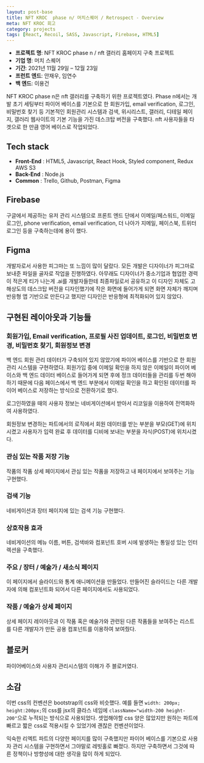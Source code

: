 ```yaml
---
layout: post-base
title: NFT KROC  phase n/ 머치스퀘어 / Retrospect - Overview
meta: NFT KROC 회고
category: projects
tags: [React, Recoil, SASS, Javascript, Firebase, HTML5]
---
```


- **프로젝트 명**: NFT KROC phase n / nft 갤러리 홈페이지 구축 프로젝트
- **기업 명**: 머치 스퀘어
- **기간**: 2021년 11월 29일 – 12월 23일
- **프런트 엔드**: 안재우, 임연수
- **백 엔드**: 이용건

NFT KROC phase n은 nft 갤러리를 구축하기 위한 프로젝트였다. Phase n에서는 개발 초기 세팅부터 파이어 베이스를 기본으로 한 회원가입, email verification, 로그인, 비밀번호 찾기 등 기본적인 회원관리 시스템과 검색, 위시리스트, 갤러리, 디테일 페이지, 갤러리 웹사이트의 기본 기능을 가진 데스크탑 버전을 구축했다. nft 사용자들을 타겟으로 한 만큼 영어 베이스로 작업되었다.

## Tech stack

- **Front-End** : HTML5, Javascript, React Hook, Styled component, Redux AWS S3
- **Back-End** :  Node.js
- **Common** : Trello, Github, Postman, Figma

## Firebase

구글에서 제공하는 유저 관리 시스템으로 프론트 엔드 단에서 이메일/페스워드, 이메일 로그인, phone verification, email verification, 더 나아가 지메일, 페이스북, 트위터 로그인 등을 구축하는데에 용이 했다.

## Figma

개발자로서 사용한 피그마는 또 느낌이 많이 달랐다. 모든 개발은 디자이너가 피그마로 보내준 파일을 골자로 작업을 진행하였다. 아무래도  디자이너가 중소기업과 협업한 경력이 적은게 티가 나는게 .ai를 개발자들한테 최종파일로서 공유하고 이 디자인 자체도 고해상도의 데스크탑 버전을 디자인했기에 작은 화면에 들어가게 되면 화면 자체가 깨지며 반응형 앱 기반으로 만든다고 했지만 디자인은 반응형에 최적화되어 있지 않았다.

## 구현된 레이아웃과 기능들

### 회원가입, Email verification, 프로필 사진 업데이트, 로그인, 비밀번호 변경, 비밀번호 찾기, 회원정보 변경

백 엔드 회원 관리 데이터가 구축되어 있지 않았기에 파이어 베이스를 기반으로 한 회원관리 시스템을 구현하였다. 회원가입 중에 이메일 확인을 하지 않은 이메일이 파이어 베이스와 백 엔드 데이터 베이스로 들어가게 되면 후에 정크 데이터들을 관리를 두번 해야하기 때문에 다음 페이스에서 백 엔드 부분에서 이메일 확인을 하고 확인된 데이터를 파이어 베이스로 저장하는 방식으로 전환하기로 했다.

로그인하였을 때의 사용자 정보는 네비게이션에서 받아서 리코일을 이용하여 전역화하여 사용하였다.

회원정보 변경하는 파트에서의 로직에서 회원 데이터를 받는 부분을 부모(GET)에 위치시켰고 사용자가 입력 완료 후 데이터를 디비에 보내는 부분을 자식(POST)에 위치시켰다.

### 관심 있는 작품 저장 기능

작품의 작품 상세 페이지에서 관심 있는 작품을 저장하고 내 페이지에서 보여주는 기능 구현했다.

### 검색 기능

네비게이션과 장터 페이지에 있는 검색 기능 구현했다.

### 상호작용 효과

네비게이션의 메뉴 이름, 버튼, 검색바와 컴포넌트 호버 시에 발생하는 통일성 있는 인터렉션을 구축했다.

### 주요 / 장터 / 예술가 / 새소식 페이지

이 페이지에서 슬라이드와 통계 애니메이션을 만들었다. 만들어진 슬라이드는 다른 개발자에 의해 컴포넌트화 되어서 다른 페이지에서도 사용되었다.

### 작품 / 예술가 상세 페이지

상세 페이지 레이아웃과 이 작품 혹은 예술가와 관련된 다른 작품들을 보여주는 리스트를 다른 개발자가 만든 공용 컴포넌트를 이용하여 보여줬다.

## 블로커

파이어베이스와 사용자 관리시스템의 이해가 주 블로커였다.

## 소감

이번 css의 컨벤션은 bootstrap의 css와 비슷했다. 예를 들면 `width: 200px; height:200px;`의 css를 jsx의 클라스 네임에 `className="width-200 height-200"`으로 누적되는 방식으로 사용되었다. 셋업해야할 css 양은 많았지만 원하는 파트에 빠르고 짧은 css로 적용시킬 수 있었기에 괜찮은 컨벤션이었다.

익숙한 리엑트 파트의 다양한 페이지를 많이 구축했지만 파이어 베이스를 기본으로 사용자 관리 시스템을 구현하면서 그야말로 레빗홀로 빠졌다.  하지만 구축하면서 그것에 따른 정책이나 방향성에 대한 생각을 많이 하게 되었다.

